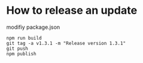 

# How to release an update


 modifiy package.json
  
    npm run build
    git tag -a v1.3.1 -m "Release version 1.3.1"
    git push
    npm publish



